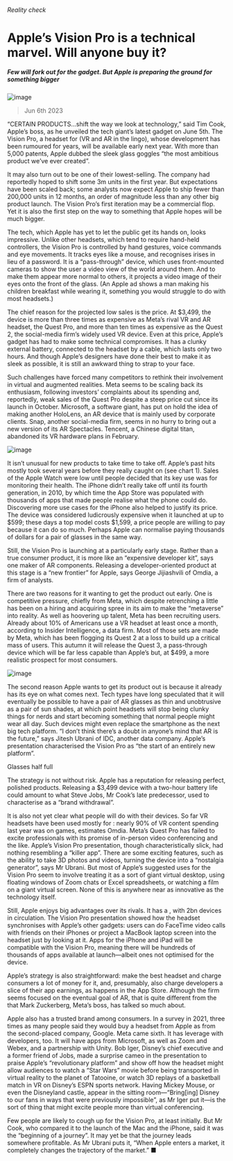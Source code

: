 ###### Reality check
# Apple’s Vision Pro is a technical marvel. Will anyone buy it? 
##### Few will fork out for the gadget. But Apple is preparing the ground for something bigger 
![image](images/20230610_WBP501.jpg) 
> Jun 6th 2023 
“CERTAIN PRODUCTS…shift the way we look at technology,” said Tim Cook, Apple’s boss, as he unveiled the tech giant’s latest gadget on June 5th. The Vision Pro, a headset for  (VR and AR in the lingo), whose development has been rumoured for years, will be available early next year. With more than 5,000 patents, Apple dubbed the sleek glass goggles “the most ambitious product we’ve ever created”.
It may also turn out to be one of their lowest-selling. The company had reportedly hoped to shift some 3m units in the first year. But expectations have been scaled back; some analysts now expect Apple to ship fewer than 200,000 units in 12 months, an order of magnitude less than any other big product launch. The Vision Pro’s first iteration may be a commercial flop. Yet it is also the first step on the way to something that Apple hopes will be much bigger.
The tech, which Apple has yet to let the public get its hands on, looks impressive. Unlike other headsets, which tend to require hand-held controllers, the Vision Pro is controlled by hand gestures, voice commands and eye movements. It tracks eyes like a mouse, and recognises irises in lieu of a password. It is a “pass-through” device, which uses front-mounted cameras to show the user a video view of the world around them. And to make them appear more normal to others, it projects a video image of their eyes onto the front of the glass. (An Apple ad shows a man making his children breakfast while wearing it, something you would struggle to do with most headsets.)
The chief reason for the projected low sales is the price. At $3,499, the device is more than three times as expensive as Meta’s rival VR and AR headset, the Quest Pro, and more than ten times as expensive as the Quest 2, the social-media firm’s widely used VR device. Even at this price, Apple’s gadget has had to make some technical compromises. It has a clunky external battery, connected to the headset by a cable, which lasts only two hours. And though Apple’s designers have done their best to make it as sleek as possible, it is still an awkward thing to strap to your face.
Such challenges have forced many competitors to rethink their involvement in virtual and augmented realities. Meta seems to be scaling back its enthusiasm, following investors’ complaints about its spending and, reportedly, weak sales of the Quest Pro despite a steep price cut since its launch in October. Microsoft, a software giant, has put on hold the idea of making another HoloLens, an AR device that is mainly used by corporate clients. Snap, another social-media firm, seems in no hurry to bring out a new version of its AR Spectacles. Tencent, a Chinese digital titan, abandoned its VR hardware plans in February.
![image](images/20230610_EPC432.png) 

It isn’t unusual for new products to take time to take off. Apple’s past hits mostly took several years before they really caught on (see chart 1). Sales of the Apple Watch were low until people decided that its key use was for monitoring their health. The iPhone didn’t really take off until its fourth generation, in 2010, by which time the App Store was populated with thousands of apps that made people realise what the phone could do. Discovering more use cases for the iPhone also helped to justify its price. The device was considered ludicrously expensive when it launched at up to $599; these days a top model costs $1,599, a price people are willing to pay because it can do so much. Perhaps Apple can normalise paying thousands of dollars for a pair of glasses in the same way.
Still, the Vision Pro is launching at a particularly early stage. Rather than a true consumer product, it is more like an “expensive developer kit”, says one maker of AR components. Releasing a developer-oriented product at this stage is a “new frontier” for Apple, says George Jijiashvili of Omdia, a firm of analysts. 
There are two reasons for it wanting to get the product out early. One is competitive pressure, chiefly from Meta, which despite retrenching a little has been on a hiring and acquiring spree in its aim to make the “metaverse” into reality. As well as hoovering up talent, Meta has been recruiting users. Already about 10% of Americans use a VR headset at least once a month, according to Insider Intelligence, a data firm. Most of those sets are made by Meta, which has been flogging its Quest 2 at a loss to build up a critical mass of users. This autumn it will release the Quest 3, a pass-through device which will be far less capable than Apple’s but, at $499, a more realistic prospect for most consumers.
![image](images/20230610_EPC442.png) 

The second reason Apple wants to get its product out is because it already has its eye on what comes next. Tech types have long speculated that it will eventually be possible to have a pair of AR glasses as thin and unobtrusive as a pair of sun shades, at which point headsets will stop being clunky things for nerds and start becoming something that normal people might wear all day. Such devices might even replace the smartphone as the next big tech platform. “I don’t think there’s a doubt in anyone’s mind that AR is the future,” says Jitesh Ubrani of IDC, another data company. Apple’s presentation characterised the Vision Pro as “the start of an entirely new platform”.
Glasses half full
The strategy is not without risk. Apple has a reputation for releasing perfect, polished products. Releasing a $3,499 device with a two-hour battery life could amount to what Steve Jobs, Mr Cook’s late predecessor, used to characterise as a “brand withdrawal”.
It is also not yet clear what people will do with their devices. So far VR headsets have been used mostly for : nearly 90% of VR content spending last year was on games, estimates Omdia. Meta’s Quest Pro has failed to excite professionals with its promise of in-person video conferencing and the like. Apple’s Vision Pro presentation, though characteristically slick, had nothing resembling a “killer app”. There are some exciting features, such as the ability to take 3D photos and videos, turning the device into a “nostalgia generator”, says Mr Ubrani. But most of Apple’s suggested uses for the Vision Pro seem to involve treating it as a sort of giant virtual desktop, using floating windows of Zoom chats or Excel spreadsheets, or watching a film on a giant virtual screen. None of this is anywhere near as innovative as the technology itself.
Still, Apple enjoys big advantages over its rivals. It has a , with 2bn devices in circulation. The Vision Pro presentation showed how the headset synchronises with Apple’s other gadgets: users can do FaceTime video calls with friends on their iPhones or project a MacBook laptop screen into the headset just by looking at it. Apps for the iPhone and iPad will be compatible with the Vision Pro, meaning there will be hundreds of thousands of apps available at launch—albeit ones not optimised for the device.
Apple’s strategy is also straightforward: make the best headset and charge consumers a lot of money for it, and, presumably, also charge developers a slice of their app earnings, as happens in the App Store. Although the firm seems focused on the eventual goal of AR, that is quite different from the  that Mark Zuckerberg, Meta’s boss, has talked so much about.
Apple also has a trusted brand among consumers. In a survey in 2021, three times as many people said they would buy a headset from Apple as from the second-placed company, Google. Meta came sixth. It has leverage with developers, too. It will have apps from Microsoft, as well as Zoom and Webex, and a partnership with Unity. Bob Iger, Disney’s chief executive and a former friend of Jobs, made a surprise cameo in the presentation to praise Apple’s “revolutionary platform” and show off how the headset might allow audiences to watch a “Star Wars” movie before being transported in virtual reality to the planet of Tatooine, or watch 3D replays of a basketball match in VR on Disney’s ESPN sports network. Having Mickey Mouse, or even the Disneyland castle, appear in the sitting room—“Bring[ing] Disney to our fans in ways that were previously impossible”, as Mr Iger put it—is the sort of thing that might excite people more than virtual conferencing.
Few people are likely to cough up for the Vision Pro, at least initially. But Mr Cook, who compared it to the launch of the Mac and the iPhone, said it was the “beginning of a journey”. It may yet be that the journey leads somewhere profitable. As Mr Ubrani puts it, “When Apple enters a market, it completely changes the trajectory of the market.” ■
